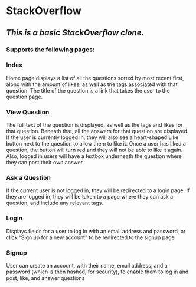 # StackOverflow
## *This is a basic StackOverflow clone.* 

### Supports the following pages:

### Index
Home page displays a list of all the questions sorted by most recent first, along with the amount of likes, as well as the tags associated with that question. The title of the question is a link that takes the user to the question page.

### View Question
The full text of the question is displayed, as well as the tags and likes for that question. Beneath that, all the answers for that question are displayed. If the user is currently logged in, they will also see a heart-shaped Like button next to the question to allow them to like it. Once a user has liked a question, the button will turn red and they will not be able to like it again. Also, logged in users will have a textbox underneath the question where they can post their own answer. 

### Ask a Question
If the current user is not logged in, they will be redirected to a login page. If they are logged in, they will be taken to a page where they can ask a question, and include any relevant tags.

### Login
Displays fields for a user to log in with an email address and password, or click “Sign up for a new account” to be redirected to the signup page

### Signup
User can create an account, with their name, email address, and a password (which is then hashed, for security), to enable them to log in and post, like, and answer questions
